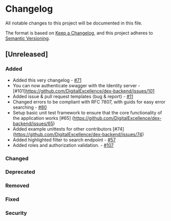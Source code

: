 # Changelog

All notable changes to this project will be documented in this file.

The format is based on [Keep a Changelog](https://keepachangelog.com/en/1.0.0/),
and this project adheres to [Semantic Versioning](https://semver.org/spec/v2.0.0.html).

## [Unreleased]

### Added

- Added this very changelog - [#71](https://github.com/DigitalExcellence/dex-backend/issues/71)
- You can now authenticate swagger with the Identity server - [#101]https://github.com/DigitalExcellence/dex-backend/issues/101
- Added issue & pull request templates (bug & report) - [#11](https://github.com/DigitalExcellence/dex-backend/issues/11)
- Changed errors to be compliant with RFC 7807, with guids for easy error searching - [#80](https://github.com/DigitalExcellence/dex-backend/issues/80)
- Setup basic unit test framework to ensure that the core functionality of the application works [#65] (https://github.com/DigitalExcellence/dex-backend/issues/65)
- Added example unittests for other contributors [#74] (https://github.com/DigitalExcellence/dex-backend/issues/74)
- Added highlighted filter to search endpoint - [#57](https://github.com/DigitalExcellence/dex-backend/issues/57)
- Added roles and authorization validation. - [#107](https://github.com/DigitalExcellence/dex-backend/issues/107)

### Changed

### Deprecated

### Removed

### Fixed

### Security
